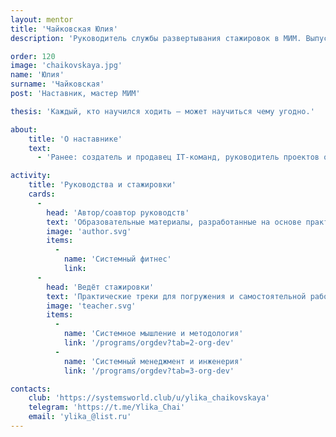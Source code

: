 ```yaml
---
layout: mentor
title: 'Чайковская Юлия'
description: 'Руководитель службы развертывания стажировок в МИМ. Выпускница МИМ.'

order: 120
image: 'chaikovskaya.jpg'
name: 'Юлия'
surname: 'Чайковская'
post: 'Наставник, мастер МИМ'

thesis: 'Каждый, кто научился ходить — может научиться чему угодно.'

about:
    title: 'О наставнике'
    text:
      - 'Ранее: создатель и продавец IT-команд, руководитель проектов оргизменений на&nbsp;электрогененрирующих предприятиях, методолог проектов тиражирования учетных систем на 3&nbsp;000 – 22&nbsp;000 пользователей, преподаватель курсов по&nbsp;учетным системам, ведущий разработчик 1С.'

activity:
    title: 'Руководства и стажировки'
    cards:
      -
        head: 'Автор/соавтор руководств'
        text: 'Образовательные материалы, разработанные на основе практики и исследований'
        image: 'author.svg'
        items:
          -
            name: 'Системный фитнес'
            link:
      -
        head: 'Ведёт стажировки'
        text: 'Практические треки для погружения и самостоятельной работы'
        image: 'teacher.svg'
        items:
          -
            name: 'Системное мышление и методология'
            link: '/programs/orgdev?tab=2-org-dev'
          -
            name: 'Системный менеджмент и инженерия'
            link: '/programs/orgdev?tab=3-org-dev'

contacts:
    club: 'https://systemsworld.club/u/ylika_chaikovskaya'
    telegram: 'https://t.me/Ylika_Chai'
    email: 'ylika_@list.ru'
---
```

